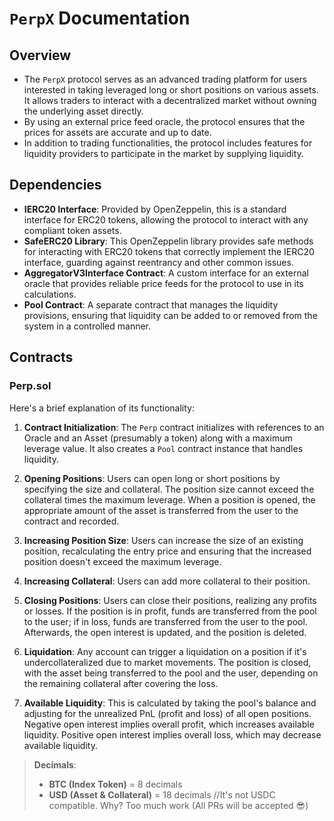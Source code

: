 # `PerpX` Documentation

## Overview

- The `PerpX` protocol serves as an advanced trading platform for users interested in taking leveraged long or short positions on various assets. It allows traders to interact with a decentralized market without owning the underlying asset directly.
- By using an external price feed oracle, the protocol ensures that the prices for assets are accurate and up to date.
- In addition to trading functionalities, the protocol includes features for liquidity providers to participate in the market by supplying liquidity.

## Dependencies

- **IERC20 Interface**: Provided by OpenZeppelin, this is a standard interface for ERC20 tokens, allowing the protocol to interact with any compliant token assets.
- **SafeERC20 Library**: This OpenZeppelin library provides safe methods for interacting with ERC20 tokens that correctly implement the IERC20 interface, guarding against reentrancy and other common issues.
- **AggregatorV3Interface Contract**: A custom interface for an external oracle that provides reliable price feeds for the protocol to use in its calculations.
- **Pool Contract**: A separate contract that manages the liquidity provisions, ensuring that liquidity can be added to or removed from the system in a controlled manner.

## Contracts

### Perp.sol

Here's a brief explanation of its functionality:

1. **Contract Initialization**: The `Perp` contract initializes with references to an Oracle and an Asset (presumably a token) along with a maximum leverage value. It also creates a `Pool` contract instance that handles liquidity.

2. **Opening Positions**: Users can open long or short positions by specifying the size and collateral. The position size cannot exceed the collateral times the maximum leverage. When a position is opened, the appropriate amount of the asset is transferred from the user to the contract and recorded.

3. **Increasing Position Size**: Users can increase the size of an existing position, recalculating the entry price and ensuring that the increased position doesn't exceed the maximum leverage.

4. **Increasing Collateral**: Users can add more collateral to their position.

5. **Closing Positions**: Users can close their positions, realizing any profits or losses. If the position is in profit, funds are transferred from the pool to the user; if in loss, funds are transferred from the user to the pool. Afterwards, the open interest is updated, and the position is deleted.

6. **Liquidation**: Any account can trigger a liquidation on a position if it's undercollateralized due to market movements. The position is closed, with the asset being transferred to the pool and the user, depending on the remaining collateral after covering the loss.

7. **Available Liquidity**: This is calculated by taking the pool's balance and adjusting for the unrealized PnL (profit and loss) of all open positions. Negative open interest implies overall profit, which increases available liquidity. Positive open interest implies overall loss, which may decrease available liquidity.

> **Decimals**:
>
> - **BTC (Index Token)** = 8 decimals
> - **USD (Asset & Collateral)** = 18 decimals //It's not USDC compatible. Why? Too much work (All PRs will be accepted 😎)

